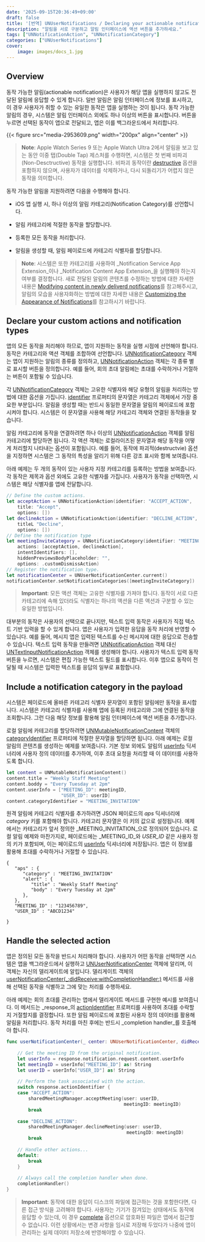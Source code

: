 ```yaml
---
date: '2025-09-15T20:36:49+09:00'
draft: false
title: '[번역] UNUserNotifications / Declaring your actionable notification types (애플 공식 문서)'
description: "알림을 서로 구분하고 알림 인터페이스에 액션 버튼을 추가하세요."
tags: ["UNNotificationAction", "UNNotificationCategory"]
categories: ["UNUserNotifications"]
cover:
    image: images/docs_1.jpg
---
```


## Overview

동작 가능한 알림(actionable notification)은 사용자가 해당 앱을 실행하지 않고도 전달된 알림에 응답할 수 있게 합니다. 일반 알림은 알림 인터페이스에 정보를 표시하고, 이 경우 사용자가 취할 수 있는 유일한 동작은 앱을 실행하는 것이 됩니다. 동작 가능한 알림의 경우, 시스템은 알림 인터페이스 외에도 하나 이상의 버튼을 표시합니다. 버튼을 누르면 선택된 동작이 앱으로 전달되고, 앱은 이를 백그라운드에서 처리합니다.

{{< figure src="media-2953609.png" width="200px" align="center" >}}

> **Note**:
> Apple Watch Series 9 또는 Apple Watch Ultra 2에서 알림을 보고 있는 동안 이중 탭(Double Tap) 제스처를 수행하면, 시스템은 첫 번째 비파괴(Non-Desctructive) 동작을 실행합니다. 비파괴 동작이란 [destructive](https://developer.apple.com/documentation/usernotifications/unnotificationactionoptions/destructive) 옵션을 포함하지 않으며, 사용자가 데이터를 삭제하거나, 다시 되돌리기가 어렵지 않은 동작을 의미합니다.

동작 가능한 알림을 지원하려면 다음을 수행해야 합니다.

* iOS 앱 실행 시, 하나 이상의 알림 카테고리(Notification Category)를 선언합니다.

* 알림 카테고리에 적절한 동작을 할당합니다.

* 등록한 모든 동작을 처리합니다.

* 알림을 생성할 때, 알림 페이로드에 카테고리 식별자를 할당합니다.

> **Note**:
> 시스템은 또한 카테고리를 사용하여 _Notification Service App Extension_이나 _Notification Content App Extension_을 실행해야 하는지 여부를 결정합니다. 새로 전달된 알림의 콘텐츠를 수정하는 방법에 대한 자세한 내용은 [Modifying content in newly deliverd notifications](https://developer.apple.com/documentation/usernotifications/modifying-content-in-newly-delivered-notifications)를 참고해주시고, 알림의 모습을 사용자화하는 방법에 대한 자세한 내용은 [Customizing the Appearance of Notifications](https://developer.apple.com/documentation/UserNotificationsUI/customizing-the-appearance-of-notifications)를 참고하시기 바랍니다.


## Declare your custom actions and notification types

앱의 모든 동작을 처리해야 하므로, 앱이 지원하는 동작을 실행 시점에 선언해야 합니다. 동작은 카테고리와 액션 객체를 조합하여 선언합니다. [UNNotificationCategory](https://developer.apple.com/documentation/usernotifications/unnotificationcategory) 객체는 앱이 지원하는 알림의 종류를 정의하고, [UNNotificationAction](https://developer.apple.com/documentation/usernotifications/unnotificationaction) 객체는 각 종류 별로 표시할 버튼을 정의합니다. 예를 들어, 회의 초대 알림에는 초대를 수락하거나 거절하는 버튼이 포함될 수 있습니다. 

각 [UNNotificationCategory](https://developer.apple.com/documentation/usernotifications/unnotificationcategory) 객체는 고유한 식별자와 해당 유형의 알림을 처리하는 방법에 대한 옵션을 가집니다. [identifier](https://developer.apple.com/documentation/usernotifications/unnotificationcategory/identifier) 프로퍼티의 문자열은 카테고리 객체에서 가장 중요한 부분입니다. 알림을 생성할 때는 반드시 동일한 문자열을 알림의 페이로드에 포함시켜야 합니다. 시스템은 이 문자열을 사용해 해당 카테고리 객체와 연결된 동작들을 찾습니다. 

알림 카테고리에 동작을 연결하려면 하나 이상의 [UNNotificationAction](https://developer.apple.com/documentation/usernotifications/unnotificationaction) 객체를 알림 카테고리에 할당하면 됩니다. 각 액션 객체는 로컬라이즈된 문자열과 해당 동작을 어떻게 처리할지 나타내는 옵션이 포함됩니다. 예를 들어, 동작에 파괴적(destructvie) 옵션을 지정하면 시스템은 그 동작의 특성을 알리기 위해 다른 강조 표시와 함께 보여줍니다.

아래 예제는 두 개의 동작이 있는 사용자 지정 카테고리를 등록하는 방법을 보여줍니다. 각 동작은 제목과 옵션 외에도 고유한 식별자를 가집니다. 사용자가 동작을 선택하면, 시스템은 해당 식별자를 앱에 전달합니다.

```swift
// Define the custom actions.
let acceptAction = UNNotificationAction(identifier: "ACCEPT_ACTION",
	title: "Accept",
    options: [])
let declineAction = UNNotificationAction(identifier: "DECLINE_ACTION",
	titleL "Decline",
    options: [])
// Define the notification type
let meetingInviteCategory = UNNotificationCategory(identifier: "MEETING_INVITATION",
	actions: [acceptAction, declineAction],
    intentIdentifiers: [],
    hiddenPreviewsBodyPlaceholder: "",
    options: .customDismissAction)
// Register the notification type.
let notificationCenter = UNUserNotificationCenter.current()
notificationCenter.setNotificationCategories([meetingInviteCategory])
```

> **Important**:
> 모든 액션 객체는 고유한 식별자를 가져야 합니다. 동작이 서로 다른 카테고리에 속해 있더라도 식별자는 하나의 액션을 다른 액션과 구분할 수 있는 유일한 방법입니다.  

대부분의 동작은 사용자의 선택으로 끝나지만, 텍스트 입력 동작은 사용자가 직접 텍스트 기반 입력을 할 수 있게 합니다. 앱은 사용자가 입력한 응답을 동작 처리에 반영할 수 있습니다. 예를 들어, 메시지 앱은 입력된 텍스트를 수신 메시지에 대한 응답으로 전송할 수 있습니다. 텍스트 입력 동작을 만들려면 [UNNotificationAction](https://developer.apple.com/documentation/usernotifications/unnotificationaction) 객체 대신 [UNTextInputNotificationAction](https://developer.apple.com/documentation/usernotifications/untextinputnotificationaction) 객체를 생성해야 합니다. 사용자가 텍스트 입력 동작 버튼을 누르면, 시스템은 편집 가능한 텍스트 필드를 표시합니다. 이후 앱으로 동작이 전달될 때 시스템은 입력한 텍스트를 응답의 일부로 표함합니다.


## Include a notification category in the payload

시스템은 페이로드에 올바른 카테고리 식별자 문자열이 포함된 알림에만 동작을 표시합니다. 시스템은 카테고리 식별자를 사용해 앱에 등록된 카테고리와 그에 연결된 동작을 조회합니다. 그런 다음 해당 정보를 활용해 알림 인터페이스에 액션 버튼을 추가합니다.

로컬 알림에 카테고리를 할당하려면 [UNMutableNotificationContent](https://developer.apple.com/documentation/usernotifications/unmutablenotificationcontent) 객체의 [categoryIdentifier](https://developer.apple.com/documentation/usernotifications/unmutablenotificationcontent/categoryidentifier) 프로퍼티에 적절한 문자열을 할당하면 됩니다. 아래 예제는 로컬 알림의 콘텐츠를 생성하는 예제를 보여줍니다. 기본 정보 외에도 알림의 [userInfo](https://developer.apple.com/documentation/usernotifications/unnotificationcontent/userinfo) 딕셔너리에 사용자 정의 데이터를 추가하여, 이후 초대 요청을 처리할 때 이 데이터를 사용하도록 합니다.

```swift
let content = UNMutableNotificationContent()
content.title = "Weekly Staff Meeting"
content.boddy = "Every Tuesday at 2pm"
content.userInfo = ["MEETING_ID": meetingID,
					"USER_ID": userID]
content.categoryIdentifier = "MEETING_INVITATION"
```

원격 알림에 카테고리 식별자를 추가하려면 JSON 페이로드의 _aps_ 딕셔너리에 _category_ 키를 포함해야 합니다. 카테고리 문자열은 이 키의 값으로 설정됩니다. 예제에서는 카테고리가 앞서 정의한 _MEETING_INVITATION_으로 정의되어 있습니다. 로컬 알림 예제와 마찬가지로, 페이로드에는 _MEETING_ID_와 _USER_ID_ 같은 사용자 정의 키가 포함되며, 이는 페이로드의 [userInfo](https://developer.apple.com/documentation/usernotifications/unnotificationcontent/userinfo) 딕셔너리에 저장됩니다. 앱은 이 정보를 활용해 초대를 수락하거나 거절할 수 있습니다.

```
{
   "aps" : {
      "category" : "MEETING_INVITATION"
      "alert" : {
         "title" : "Weekly Staff Meeting"
         "body" : "Every Tuesday at 2pm"
      },
   },
   "MEETING_ID" : "123456789",
   "USER_ID" : "ABCD1234"

} 
```

## Handle the selected action

앱은 정의된 모든 동작을 반드시 처리해야 합니다. 사용자가 어떤 동작을 선택하면 시스템은 앱을 백그라운드에서 실행하고 [UNUserNotificationCenter](https://developer.apple.com/documentation/usernotifications/unusernotificationcenter) 객체에 알리며, 이 객체는 자신의 델리게이트에 알립니다. 델리게이트 객체의 [userNotificationCenter(_:didReceive:withCompletionHandler:)](https://developer.apple.com/documentation/usernotifications/unusernotificationcenterdelegate/usernotificationcenter(_:didreceive:withcompletionhandler:)) 메서드를 사용해 선택된 동작을 식별하고 그에 맞는 처리를 수행하세요.

아래 예제는 회의 초대를 관리하는 앱에서 델리게이트 메서드를 구현한 예시를 보여줍니다. 이 메서드는 _response_의 [actionIdentifier](https://developer.apple.com/documentation/usernotifications/unnotificationresponse/actionidentifier) 프로퍼티를 사용하여 초대를 수락할지 거절할지를 결정합니다. 또한 알림 페이로드에 포함된 사용자 정의 데이터를 활용해 알림을 처리합니다. 동작 처리를 마친 후에는 반드시 _completion handler_를 호출해야 합니다.

```swift
func userNotificationCenter(_ center: UNUserNotificationCenter, didReceive response: UNNotificationResponse, withCompletionHandler completionHandler: @escaping () -> Void) {
	
	// Get the meeting ID from the original notification.
    let userInfo = response.notification.request.content.userInfo
    let meetingID = userInfo["MEETING_ID"] as! String
    let userID = userInfo["USER_ID"] as! String
    
    // Perform the task associated with the action.
    switch response.actionIdentifier {
    case "ACCEPT_ACTION":
    	sharedMeetingManager.acceptMeeting(user: userID,
        								   meetingID: meetingID)
        break
        
    case "DECLINE_ACTION":
    	sharedMeetingManager.declineMeeting(user: userID,
        								    meetingID: meetingID)
        break
    
    // Handle other actions...
    default:
    	break
    }
    
    // Always call the completion handler when done.
    completionHandler()
}
```

> **Important**:
> 동작에 대한 응답이 디스크의 파일에 접근하는 것을 포함한다면, 다른 접근 방식을 고려해야 합니다. 사용자는 기기가 잠겨있는 상태에서도 동작에 응답할 수 있는데, 이 경우 [complete](https://developer.apple.com/documentation/Foundation/FileProtectionType/complete) 옵션으로 암호화된 파일은 앱에서 접근할 수 없습니다. 이런 상황에서는 변경 사항을 임시로 저장해 두었다가 나중에 앱이 관리하는 실제 데이터 저장소에 반영해야할 수 있습니다.



